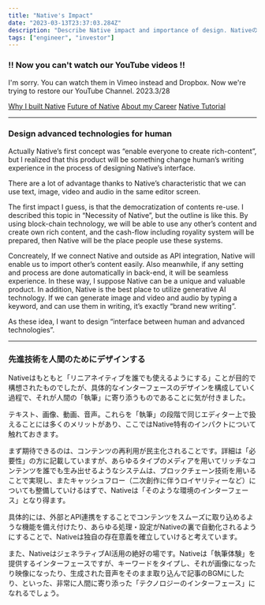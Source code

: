 ```yaml
---
title: "Native's Impact"
date: "2023-03-13T23:37:03.284Z"
description: "Describe Native impact and importance of design. Nativeの社会的なインパクトについて述べています。"
tags: ["engineer", "investor"]
---
```


### !! Now you can't watch our YouTube videos !!

I'm sorry. You can watch them in Vimeo instead and Dropbox.
Now we're trying to restore our YouTube Channel.
2023.3/28

[Why I built Native](https://vimeo.com/812302343)
[Future of Native](https://vimeo.com/812303080)
[About my Career](https://vimeo.com/812303233)
[Native Tutorial](https://www.dropbox.com/sh/2vlvn757hpylw85/AAAT07Y57xJ-Gpjz_QDGWhQsa?dl=0)

---

### Design advanced technologies for human

Actually Native’s first concept was “enable everyone to create rich-content”, but I realized that this product will be something change human’s writing experience in the process of designing Native’s interface.

There are a lot of advantage thanks to Native’s characteristic that we can use text, image, video and audio in the same editor screen.

The first impact I guess, is that the democratization of contents re-use. I described this topic in “Necessity of Native”, but the outline is like this. By using block-chain technology, we will be able to use any other’s content and create own rich content, and the cash-flow including royality system will be prepared, then Native will be the place people use these systems.

Concreately, If we connect Native and outside as API integration, Native will enable us to import other’s content easily. Also meanwhile, if any setting and process are done automatically in back-end, it will be seamless experience. In these way, I suppose Native can be a unique and valuable product. In addition, Native is the best place to utilize generative AI technology. If we can generate image and video and audio by typing a keyword, and can use them in writing, it’s exactly “brand new writing”. 

As these idea, I want to design “interface between human and advanced technologies”.

---

### 先進技術を人間のためにデザインする

Nativeはもともと「リニアネイティブを誰でも使えるようにする」ことが目的で構想されたものでしたが、具体的なインターフェースのデザインを構成していく過程で、それが人間の「執筆」に寄り添うものであることに気が付きました。

テキスト、画像、動画、音声。これらを「執筆」の段階で同じエディター上で扱えることには多くのメリットがあり、ここではNative特有のインパクトについて触れておきます。

まず期待できるのは、コンテンツの再利用が民主化されることです。詳細は「必要性」の方に記載していますが、あらゆるタイプのメディアを用いてリッチなコンテンツを誰でも生み出せるようなシステムは、ブロックチェーン技術を用いることで実現し、またキャッシュフロー（二次創作に伴うロイヤリティーなど）についても整備していけるはずで、Nativeは「そのような環境のインターフェース」となり得ます。

具体的には、外部とAPI連携をすることでコンテンツをスムーズに取り込めるような機能を備え付けたり、あらゆる処理・設定がNativeの裏で自動化されるようにすることで、Nativeは独自の存在意義を確立していけると考えています。

また、NativeはジェネラティブAI活用の絶好の場です。Nativeは「執筆体験」を提供するインターフェースですが、キーワードをタイプし、それが画像になったり映像になったり、生成された音声をそのまま取り込んで記事のBGMにしたり、といった、非常に人間に寄り添った「テクノロジーのインターフェース」になれるでしょう。